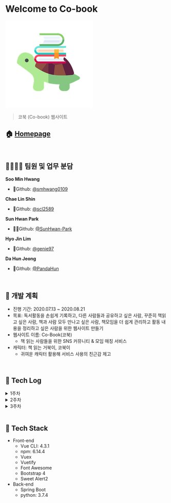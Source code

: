 # Welcome to Co-book

![co-book](./images/README/co-book.png)

> 코북 (Co-book) 웹사이트 

## 🏠 [Homepage]()

<br>

## 👨‍👨‍👧‍👦 팀원 및 업무 분담

**Soo Min Hwang**

- 🐲Github: [@smhwang0109](https://github.com/smhwang0109)

**Chae Lin Shin**

- 🍒Github: [@scl2589](https://github.com/scl2589)

**Sun Hwan Park**

- 🧙‍♂️Github: [@SunHwan-Park](https://github.com/SunHwan-Park)

**Hyo Jin Lim**

- 🐰Github: [@genie97](https://github.com/genie97)

**Da Hun Jeong**

- 🐼Github: [@PandaHun](https://github.com/PandaHun)

<br>

## 📆 개발 계획

- 진행 기간: 2020.07.13 ~ 2020.08.21
- 목표: 독서활동을 손쉽게 기록하고, 다른 사람들과 공유하고 싶은 사람, 꾸준히 책읽고 싶은 사람, 책과 사람 모두 만나고 싶은 사람, 책모임을 더 쉽게 관리하고 활동 내용을 정리하고 싶은 사람을 위한 웹사이트 만들기
- 웹사이트 이름: Co-Book(코북)
  - 책 읽는 사람들을 위한 SNS 커뮤니티 & 모임 매칭 서비스
- 캐릭터: 책 읽는 거북이, 코북이
  - 귀여운 캐릭터 활용해 서비스 사용의 친근감 제고

<br>

## 📒 Tech Log

<details>
    <summary>1주차</summary>
    <ul>
        <a href="Document/Dev_log/20200710_회의록.md"><li>7/10 - 기획 (모씨 및 어라운드/ 페르소나 설정)</li></a>
    <a href="Document/Dev_log/20200713_회의록.md"><li>7/13 - 기획 (아이돌 - 스토리라인/ 아이돌 왕국)</li></a>
    <a href="Document/Dev_log/20200714_회의록.md"><li>7/14 - 기획 (아이돌- 아이디어 스크럼/ 저작권 관련 & 책모임)</li></a>
    <a href="Document/Dev_log/20200715_회의록.md"><li>7/15 - 개인과제 진행</li></a>
    <a href="Document/Dev_log/20200716_회의록.md"><li>7/16 - 기획(책모임-아이디어 회의/ 프로젝트 방향성/ 와이어프레임)</li></a>
    <a href="Document/Dev_log/20200717_회의록.md"><li>7/17 - 기획 (서비스 이름), Convention 정하기</li></a>
    </ul>
</details>
<details>
    <summary>2주차</summary>
    <ul>
        <li><a href="Document/Dev_log/20200720_회의록.md">7/20 - 기획 (발표 준비) + ERD + 개발 환경 세팅</a></li>
        <li><a href="Document/Dev_log/20200721_회의록.md">7/21 - ERD + OAuth/Book API 관련 discussion</a></li>
        <li><a href="Document/Dev_log/20200722_dev_log.md">7/22 - 기획 발표 + 컨벤션 정리 (Java/Vue) + 지라 이슈 정리 + AWS 확인 + API 요청 리스트 정리</a></li>
        <li><a href="Document/Dev_log/20200723_dev_log.md">7/23 - Back-end (OAuth + Post CRUD) & Front-end (디자인 회의 + Wireframe) </a></li>
        <li><a href="Document/Dev_log/20200724_dev_log.md">7/24 - Back-end (OAuth + Post/Club CR + JPA) + Front-end (Signup/Login page + Club + Feed + Navbar) </a></li>
        <li><a href="Document/Dev_log/20200725_0726_dev_log.md">7/25 ~ 7/26 - Back-end (OAuth) + Front-end (Feed - Create/Detail + Profile - List/Update + Club - Detail/List + Authentication - Password Change)</a></li>
        <li><a href="Document/Dev_log/20200727_dev_log.md">7/27 - Back-end (JWT bug + fix bug + OAuth) + Front-end (Club - Create + Authentication - Background image + Profile - Update + Add Vuetify/Cookies)</a></li>
    </ul>
</details>
<details>
<summary>3주차</summary>
<ul>
    <li><a href="Document/Dev_log/20200728_dev_log.md">7/28 - Back-end (프로필 - 상세 조회 + 팔로잉 ) + Front-end (Profile - 팔로잉/팔로워 + Authentication 디자인 수정 + Post/Club API 연결</a></li>
    <li><a href="Document/Dev_log/20200729_dev_log.md">7/29 - Back-end (프로필 - 팔로잉 + Club - 팔로잉) + Front-end (프로필 - 팔로잉/팔로워 모달 구현 + 수정 기능)</a></li>
    <li><a href="Document/Dev_log/20200730_dev_log.md">7/30 - Back-end (Club - Reading Feed) + Front-end (Feed - 무한 스크롤 + 프로필 - 수정 + 팔로잉 기능 실시간 반영)</a></li>
</ul>
</details>


<br>

## 🔧 Tech Stack

- Front-end
  - Vue CLI: 4.3.1
  - npm: 6.14.4
  - Vuex
  - Vuetify
  - Font Awesome
  - Bootstrap 4
  - Sweet Alert2
- Back-end
  - Spring Boot
  - python: 3.7.4